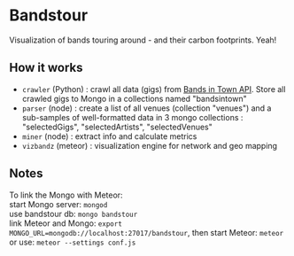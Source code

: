 # Bandstour

Visualization of bands touring around - and their carbon footprints.
Yeah!

## How it works

* ```crawler``` (Python) :  crawl all data (gigs) from [Bands in Town API](http://www.bandsintown.com/api/overview). Store all crawled gigs to Mongo in a collections named "bandsintown"
* ```parser``` (node) : create a list of all venues (collection "venues") and a  sub-samples of well-formatted data in 3 mongo collections : "selectedGigs", "selectedArtists", "selectedVenues"
* ```miner``` (node) : extract info and calculate metrics
* ```vizbandz``` (meteor) : visualization engine for network and geo mapping

## Notes

To link the Mongo with Meteor:  
	start Mongo server: ```mongod```  
	use bandstour db: ```mongo bandstour```  
	link Meteor and Mongo: ```export MONGO_URL=mongodb://localhost:27017/bandstour```, then start Meteor: ```meteor```  
  or use: ```meteor --settings conf.js```
